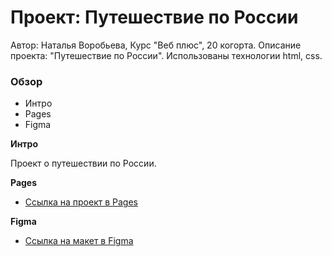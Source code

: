 # Проект: Путешествие по России

Автор:
Наталья Воробьева,
Курс "Веб плюс", 20 когорта.
Описание проекта: "Путешествие по России".
Использованы технологии html, css.


### Обзор
* Интро
* Pages
* Figma

**Интро**

Проект о путешествии по России.

**Pages**
* [Ссылка на проект в Pages](https://nataliesparrow25.github.io/russian-travel/)

**Figma**

* [Ссылка на макет в Figma](https://www.figma.com/file/5S2WSbEFL6awjVWJ0NWL8Q/Sprint-3_-Russia-_-desktop-mobile?node-id=28503%3A0)


